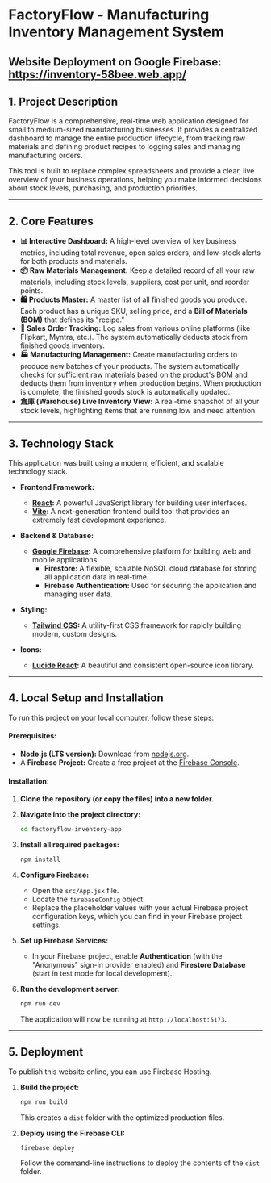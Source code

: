 # FactoryFlow - Manufacturing Inventory Management System

## Website Deployment on Google Firebase: https://inventory-58bee.web.app/

## 1. Project Description

FactoryFlow is a comprehensive, real-time web application designed for small to medium-sized manufacturing businesses. It provides a centralized dashboard to manage the entire production lifecycle, from tracking raw materials and defining product recipes to logging sales and managing manufacturing orders.

This tool is built to replace complex spreadsheets and provide a clear, live overview of your business operations, helping you make informed decisions about stock levels, purchasing, and production priorities.

---

## 2. Core Features

* **📊 Interactive Dashboard:** A high-level overview of key business metrics, including total revenue, open sales orders, and low-stock alerts for both products and materials.
* **📦 Raw Materials Management:** Keep a detailed record of all your raw materials, including stock levels, suppliers, cost per unit, and reorder points.
* **🛍️ Products Master:** A master list of all finished goods you produce. Each product has a unique SKU, selling price, and a **Bill of Materials (BOM)** that defines its "recipe."
* **🛒 Sales Order Tracking:** Log sales from various online platforms (like Flipkart, Myntra, etc.). The system automatically deducts stock from finished goods inventory.
* **🏭 Manufacturing Management:** Create manufacturing orders to produce new batches of your products. The system automatically checks for sufficient raw materials based on the product's BOM and deducts them from inventory when production begins. When production is complete, the finished goods stock is automatically updated.
* **倉庫 (Warehouse) Live Inventory View:** A real-time snapshot of all your stock levels, highlighting items that are running low and need attention.

---

## 3. Technology Stack

This application was built using a modern, efficient, and scalable technology stack.

* **Frontend Framework:**
    * **[React](https://reactjs.org/):** A powerful JavaScript library for building user interfaces.
    * **[Vite](https://vitejs.dev/):** A next-generation frontend build tool that provides an extremely fast development experience.

* **Backend & Database:**
    * **[Google Firebase](https://firebase.google.com/):** A comprehensive platform for building web and mobile applications.
        * **Firestore:** A flexible, scalable NoSQL cloud database for storing all application data in real-time.
        * **Firebase Authentication:** Used for securing the application and managing user data.

* **Styling:**
    * **[Tailwind CSS](https://tailwindcss.com/):** A utility-first CSS framework for rapidly building modern, custom designs.

* **Icons:**
    * **[Lucide React](https://lucide.dev/):** A beautiful and consistent open-source icon library.

---

## 4. Local Setup and Installation

To run this project on your local computer, follow these steps:

#### **Prerequisites:**

* **Node.js (LTS version):** Download from [nodejs.org](https://nodejs.org/).
* A **Firebase Project:** Create a free project at the [Firebase Console](https://console.firebase.google.com/).

#### **Installation:**

1. **Clone the repository (or copy the files) into a new folder.**

2. **Navigate into the project directory:**
   ```bash
   cd factoryflow-inventory-app
   ```

3. **Install all required packages:**
   ```bash
   npm install
   ```

4. **Configure Firebase:**
   * Open the `src/App.jsx` file.
   * Locate the `firebaseConfig` object.
   * Replace the placeholder values with your actual Firebase project configuration keys, which you can find in your Firebase project settings.

5. **Set up Firebase Services:**
   * In your Firebase project, enable **Authentication** (with the "Anonymous" sign-in provider enabled) and **Firestore Database** (start in test mode for local development).

6. **Run the development server:**
   ```bash
   npm run dev
   ```
   The application will now be running at `http://localhost:5173`.

---

## 5. Deployment

To publish this website online, you can use Firebase Hosting.

1. **Build the project:**
   ```bash
   npm run build
   ```
   This creates a `dist` folder with the optimized production files.

2. **Deploy using the Firebase CLI:**
   ```bash
   firebase deploy
   ```
   Follow the command-line instructions to deploy the contents of the `dist` folder.
